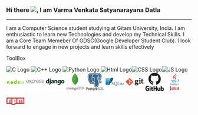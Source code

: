 ### Hi there <img src="https://raw.githubusercontent.com/MartinHeinz/MartinHeinz/master/wave.gif" width=30px>, I am Varma Venkata Satyanarayana Datla

---
I am a Computer Science student studying at Gitam University, India. I am enthusiastic to learn new Technologies and develop my Technical Skills. I am a Core Team Memeber Of GDSC(Google Developer Student Club). I look forward to engage in new projects and learn skills effectively


ToolBox

<img src="https://cdn.worldvectorlogo.com/logos/c-1.svg" alt="C Logo" width = 50px height = 50px /> <img src="https://cdn.worldvectorlogo.com/logos/c.svg" alt="C++ Logo" width = 50px height = 50px /> <img src="https://cdn.worldvectorlogo.com/logos/python-5.svg" alt="Python Logo" width = 50px height = 50px /> <img src="https://cdn.worldvectorlogo.com/logos/html-1.svg" alt ="Html Logo" width=50px height=50px /><img src="https://cdn.worldvectorlogo.com/logos/css-3.svg" alt="CSS Logo" width = 50px height = 50px /><img src="https://cdn.worldvectorlogo.com/logos/logo-javascript.svg" alt="JS Logo" width = 50px height = 50px /><img src="https://github.com/devicons/devicon/blob/master/icons/nodejs/nodejs-plain-wordmark.svg" alt="nodejs Logo" width = 50px height = 50px mx-5/> 
<img src="https://github.com/devicons/devicon/blob/master/icons/express/express-original-wordmark.svg" alt="express Logo" width = 50px height = 50px mx-4 />
<img src="https://github.com/devicons/devicon/blob/master/icons/django/django-plain-wordmark.svg" alt="django Logo" width = 50px height = 50px mx-3 /> 
<img src="https://github.com/devicons/devicon/blob/master/icons/mongodb/mongodb-original-wordmark.svg" alt="mongodb Logo" width = 50px height = 50px /> 
<img src="https://github.com/devicons/devicon/blob/master/icons/postgresql/postgresql-original-wordmark.svg" alt="postgresql Logo" width = 50px height = 50px mx-3/> 
<img src="https://github.com/devicons/devicon/blob/master/icons/sqlite/sqlite-original-wordmark.svg" alt="Sqlite3 Logo" width = 50px height = 50px /> 
<img src="https://github.com/devicons/devicon/blob/master/icons/git/git-original-wordmark.svg" alt="Git Logo" width = 50px height = 50px />  <img src="https://github.com/devicons/devicon/blob/master/icons/github/github-original-wordmark.svg" alt="Github Logo" width = 50px height = 50px />  <img src="https://github.com/devicons/devicon/blob/master/icons/java/java-original-wordmark.svg" alt="java Logo" width = 50px height = 50px />  <img src="https://github.com/devicons/devicon/blob/master/icons/npm/npm-original-wordmark.svg" alt="npm Logo" width = 50px height = 50px />



<!--
**varmadatla07/varmadatla07** is a ✨ _special_ ✨ repository because its `README.md` (this file) appears on your GitHub profile.
---



Here are some ideas to get you started:

- 🔭 I’m currently working on ...
- 🌱 I’m currently learning ...
- 👯 I’m looking to collaborate on ...
- 🤔 I’m looking for help with ...
- 💬 Ask me about ...
- 📫 How to reach me: ...
- 😄 Pronouns: ...
- ⚡ Fun fact: ...
-->
